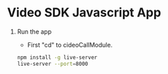 # Video SDK Javascript App

1. Run the app

   - First "cd" to cideoCallModule.

   ```sh
   npm install -g live-server
   live-server --port=8000
   ```
